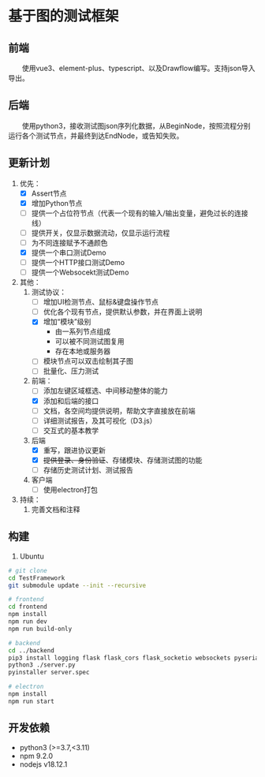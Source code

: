 # 基于图的测试框架
## 前端
&emsp;&emsp;使用vue3、element-plus、typescript、以及Drawflow编写。支持json导入导出。
## 后端
&emsp;&emsp;使用python3，接收测试图json序列化数据，从BeginNode，按照流程分别运行各个测试节点，并最终到达EndNode，或告知失败。
## 更新计划
1. 优先：
    - [x] Assert节点
    - [x] 增加Python节点
    - [ ] 提供一个占位符节点（代表一个现有的输入/输出变量，避免过长的连接线）
    - [ ] 提供开关，仅显示数据流动，仅显示运行流程
    - [ ] 为不同连接赋予不通颜色
    - [x] 提供一个串口测试Demo
    - [ ] 提供一个HTTP接口测试Demo
    - [ ] 提供一个Websocekt测试Demo
1. 其他：
    1. 测试协议：
        - [ ] 增加UI检测节点、鼠标&键盘操作节点
        - [ ] 优化各个现有节点，提供默认参数，并在界面上说明
        - [x] 增加“模块”级别
            - 由一系列节点组成
            - 可以被不同测试图复用
            - 存在本地或服务器
        - [ ] 模块节点可以双击绘制其子图
        - [ ] 批量化、压力测试
    1. 前端：
        - [ ] 添加左键区域框选、中间移动整体的能力
        - [x] 添加和后端的接口
        - [ ] 文档，各空间均提供说明，帮助文字直接放在前端
        - [ ] 详细测试报告，及其可视化（D3.js）
        - [ ] 交互式的基本教学
    1. 后端
        - [x] 重写，跟进协议更新
        - [x] ~~提供登录、身份验证~~、存储模块、存储测试图的功能
        - [ ] 存储历史测试计划、测试报告
    1. 客户端
        - [ ] 使用electron打包
1. 持续：
    1. 完善文档和注释
## 构建
1. Ubuntu
```bash
# git clone
cd TestFramework
git submodule update --init --recursive

# frontend
cd frontend
npm install
npm run dev
npm run build-only

# backend
cd ../backend
pip3 install logging flask flask_cors flask_socketio websockets pyserial eventlet pyinstaller pyautogui easyocr numpy
python3 ./server.py
pyinstaller server.spec

# electron
npm install
npm run start
```
## 开发依赖
- python3 (>=3.7,<3.11)
- npm 9.2.0
- nodejs v18.12.1